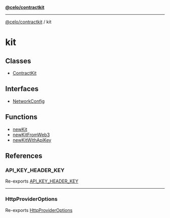 [**@celo/contractkit**](../README.md)

***

[@celo/contractkit](../modules.md) / kit

# kit

## Classes

- [ContractKit](classes/ContractKit.md)

## Interfaces

- [NetworkConfig](interfaces/NetworkConfig.md)

## Functions

- [newKit](functions/newKit.md)
- [newKitFromWeb3](functions/newKitFromWeb3.md)
- [newKitWithApiKey](functions/newKitWithApiKey.md)

## References

### API\_KEY\_HEADER\_KEY

Re-exports [API_KEY_HEADER_KEY](../setupForKits/variables/API_KEY_HEADER_KEY.md)

***

### HttpProviderOptions

Re-exports [HttpProviderOptions](../setupForKits/type-aliases/HttpProviderOptions.md)
